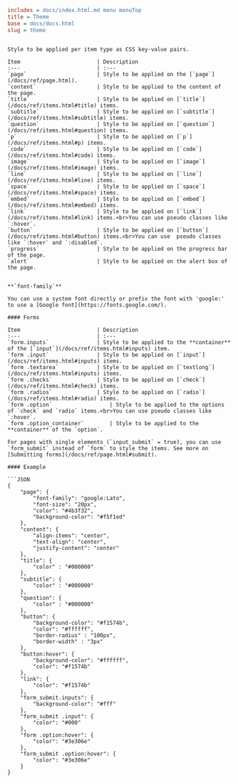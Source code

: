 ```INI META
includes = docs/index.html.md menu menuTop
title = Theme
base = docs/docs.html
slug = theme
```

```MD BODY

Style to be applied per item type as CSS key-value pairs. 

Item                        | Description
:---                        | :---
`page`                      | Style to be applied on the [`page`](/docs/ref/page.html).
`content`                   | Style to be applied to the content of the page.
`title`                     | Style to be applied on [`title`](/docs/ref/items.html#title) items.
`subtitle`                  | Style to be applied on [`subtitle`](/docs/ref/items.html#subtitle) items.
`question`                  | Style to be applied on [`question`](/docs/ref/items.html#question) items.
`p`                         | Style to be applied on [`p`](/docs/ref/items.html#p) items.
`code`                      | Style to be applied on [`code`](/docs/ref/items.html#code) items.
`image`                     | Style to be applied on [`image`](/docs/ref/items.html#image) items.
`line`                      | Style to be applied on [`line`](/docs/ref/items.html#line) items.
`space`                     | Style to be applied on [`space`](/docs/ref/items.html#space) items.
`embed`                     | Style to be applied on [`embed`](/docs/ref/items.html#embed) items.
`link`                      | Style to be applied on [`link`](/docs/ref/items.html#link) items.<br>You can use pseudo classes like `:hover`.
`button`                    | Style to be applied on [`button`](/docs/ref/items.html#button) items.<br>You can use  pseudo classes like `:hover` and `:disabled`.
`progress`                  | Style to be applied on the progress bar of the page.
`alert`                     | Style to be applied on the alert box of the page.


**`font-family`**   

You can use a system font directly or prefix the font with 'google:' to use a [Google font](https://fonts.google.com/).

#### Forms

Item                        | Description
:---                        | :---
`form.inputs`               | Style to be applied to the **container** of the [`input`](/docs/ref/items.html#inputs) item.
`form .input`               | Style to be applied on [`input`](/docs/ref/items.html#inputs) items.
`form .textarea`            | Style to be applied on [`textlong`](/docs/ref/items.html#inputs) items.
`form .checks`              | Style to be applied on [`check`](/docs/ref/items.html#check) items.
`form .radios`              | Style to be applied on [`radio`](/docs/ref/items.html#radio) items.
`form .option`                  | Style to be applied to the options of `check` and `radio` items.<br>You can use pseudo classes like `:hover`.    
`form .option_container`        | Style to be applied to the **container** of the `option`.

For pages with single elements (`input_submit` = true), you can use `form_submit` instead of `form` to style the items. See more on [Submitting forms](/docs/ref/page.html#submit).

#### Example

```JSON
{
    "page": {
        "font-family": "google:Lato",
        "font-size": "20px",
        "color": "#4b3f32",
        "background-color": "#f5f1ed"
    },
    "content": {
        "align-items": "center",
        "text-align": "center",
        "justify-content": "center"
    },
    "title": {
        "color" : "#000000"
    },
    "subtitle": {
        "color" : "#000000"
    },
    "question": {
        "color" : "#000000"
    },
    "button": {
        "background-color": "#f1574b",
        "color": "#ffffff",
        "border-radius" : "100px",
        "border-width" : "3px"
    },
    "button:hover": {
        "background-color": "#ffffff",
        "color": "#f1574b"
    },
    "link": {
        "color": "#f1574b"
    },
    "form_submit.inputs": {
        "background-color": "#fff"
    },
    "form_submit .input": {
        "color": "#000"
    },
    "form .option:hover": {
        "color": "#3e306e"
    },
    "form_submit .option:hover": {
        "color": "#3e306e"
    }
}
```

```

